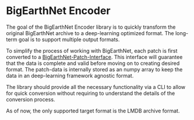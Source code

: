 # BigEarthNet Encoder

The goal of the BigEarthNet Encoder library is to quickly transform the original BigEarthNet archive to a deep-learning optimized format.
The long-term goal is to support multiple output formats.

To simplify the process of working with BigEarthNet, each patch is first converted to a [BigEarthNet-Patch-Interface](https://docs.kai-tub.tech/bigearthnet_patch_interface/).
This interface will guarantee that the data is complete and valid before moving on to creating desired format.
The patch-data is internally stored as an numpy array to keep the data in an deep-learning framework agnostic format.

The library should provide all the necessary functionality via a CLI to allow for quick conversion without requiring to understand the details of the conversion process.

As of now, the only supported target format is the LMDB archive format.
